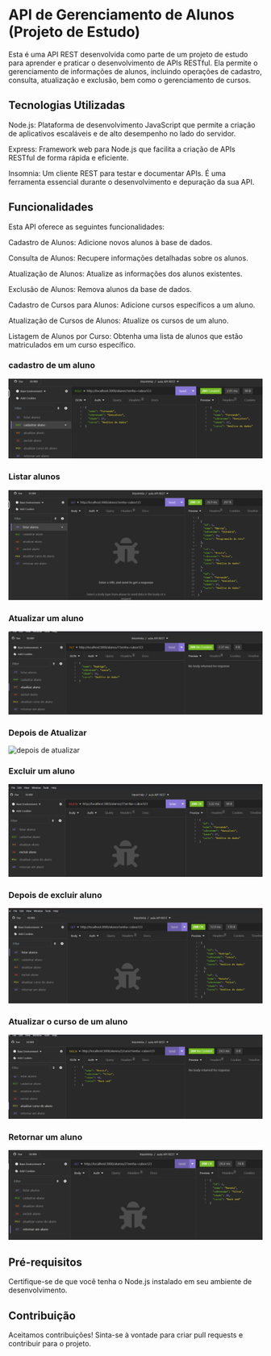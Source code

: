 # API de Gerenciamento de Alunos (Projeto de Estudo)
Esta é uma API REST desenvolvida como parte de um projeto de estudo para aprender e praticar o desenvolvimento de APIs RESTful. Ela permite o gerenciamento de informações de alunos, incluindo operações de cadastro, consulta, atualização e exclusão, bem como o gerenciamento de cursos.

## Tecnologias Utilizadas
Node.js: Plataforma de desenvolvimento JavaScript que permite a criação de aplicativos escaláveis e de alto desempenho no lado do servidor.

Express: Framework web para Node.js que facilita a criação de APIs RESTful de forma rápida e eficiente.

Insomnia: Um cliente REST para testar e documentar APIs. É uma ferramenta essencial durante o desenvolvimento e depuração da sua API.

## Funcionalidades
Esta API oferece as seguintes funcionalidades:

Cadastro de Alunos: Adicione novos alunos à base de dados.

Consulta de Alunos: Recupere informações detalhadas sobre os alunos.

Atualização de Alunos: Atualize as informações dos alunos existentes.

Exclusão de Alunos: Remova alunos da base de dados.

Cadastro de Cursos para Alunos: Adicione cursos específicos a um aluno.

Atualização de Cursos de Alunos: Atualize os cursos de um aluno.

Listagem de Alunos por Curso: Obtenha uma lista de alunos que estão matriculados em um curso específico.

### cadastro de um aluno

![Cadastro](https://github.com/FrannAlves/Cadastro-de-Alunos/blob/master/imagens/CADASTRAR.png?raw=true)

### Listar alunos

![listar](https://github.com/FrannAlves/Cadastro-de-Alunos/blob/master/imagens/LISTAR.png?raw=true)

### Atualizar um aluno

![atualizar](https://github.com/FrannAlves/Cadastro-de-Alunos/blob/master/imagens/ATUALIZAR.png?raw=true)

### Depois de Atualizar

![depois de atualizar](https://github.com/FrannAlves/Cadastro-de-Alunos/blob/master/imagens/DEPOIS%20DA%20ATUALIZA%C3%87AO.png?raw=true)

### Excluir um aluno

![excluir](https://github.com/FrannAlves/Cadastro-de-Alunos/blob/master/imagens/EXCLUIR.png?raw=true)

### Depois de excluir aluno

![dpois de excluir](https://github.com/FrannAlves/Cadastro-de-Alunos/blob/master/imagens/DEPOIS%20DE%20EXCLUIR.png?raw=true)

### Atualizar o curso de um aluno

![Atualizar curso](https://github.com/FrannAlves/Cadastro-de-Alunos/blob/master/imagens/ATUALIZAR%20CURSO.png?raw=true)

### Retornar um aluno

![retornar aluno](https://github.com/FrannAlves/Cadastro-de-Alunos/blob/master/imagens/RETORNAR%20UM%20ALUNO.png?raw=true)


## Pré-requisitos
Certifique-se de que você tenha o Node.js instalado em seu ambiente de desenvolvimento.

## Contribuição
Aceitamos contribuições! Sinta-se à vontade para criar pull requests e contribuir para o projeto.



